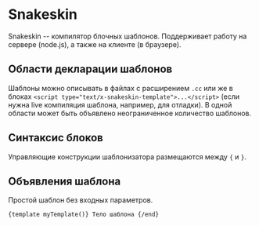 # Snakeskin

Snakeskin -- компилятор блочных шаблонов. Поддерживает работу на сервере (node.js), а также на клиенте (в браузере).

## Области декларации шаблонов

Шаблоны можно описывать в файлах с расширением `.cc` или же в блоках `<script type="text/x-snakeskin-template">...</script>` (если нужна live компиляция шаблона, например, для отладки).
В одной области может быть объявлено неограниченное количество шаблонов.

## Синтаксис блоков

Управляющие конструкции шаблонизатора размещаются между `{` и `}`.

## Объявления шаблона

Простой шаблон без входных параметров.

`{template myTemplate()} Тело шаблона {/end}`
